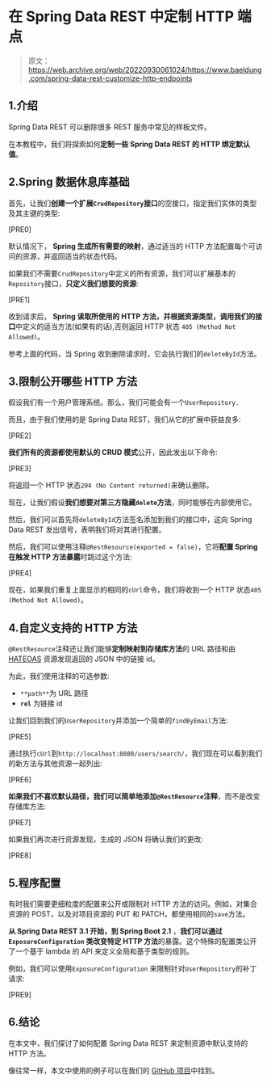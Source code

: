 # 在 Spring Data REST 中定制 HTTP 端点

> 原文：<https://web.archive.org/web/20220930061024/https://www.baeldung.com/spring-data-rest-customize-http-endpoints>

## 1.介绍

Spring Data REST 可以删除很多 REST 服务中常见的样板文件。

在本教程中，我们将探索如何**定制一些 Spring Data REST 的 HTTP 绑定默认值**。

## 2.Spring 数据休息库基础

首先，让我们**创建一个扩展`CrudRepository`接口**的空接口，指定我们实体的类型及其主键的类型:

[PRE0]

默认情况下， **Spring 生成所有需要的映射**，通过适当的 HTTP 方法配置每个可访问的资源，并返回适当的状态代码。

如果我们不需要`CrudRepository`中定义的所有资源，我们可以扩展基本的`Repository`接口，**只定义我们想要的资源**:

[PRE1]

收到请求后， **Spring 读取所使用的 HTTP 方法，并根据资源类型，调用我们的接口**中定义的适当方法(如果有的话),否则返回 HTTP 状态 `405 (Method Not Allowed)`。

参考上面的代码，当 Spring 收到删除请求时，它会执行我们的`deleteById`方法。

## 3.限制公开哪些 HTTP 方法

假设我们有一个用户管理系统。那么，我们可能会有一个`UserRepository.`

而且，由于我们使用的是 Spring Data REST，我们从它的扩展中获益良多:

[PRE2]

**我们所有的资源都使用默认的 CRUD 模式**公开，因此发出以下命令:

[PRE3]

将返回一个 HTTP 状态`204 (No Content returned)`来确认删除。

现在，让我们假设**我们想要对第三方隐藏`delete`方法**，同时能够在内部使用它。

然后，我们可以首先将`deleteById`方法签名添加到我们的接口中，这向 Spring Data REST 发出信号，表明我们将对其进行配置。

然后，我们可以使用注释`@RestResource(exported = false)`，它将**配置 Spring 在触发 HTTP 方法暴露**时跳过这个方法:

[PRE4]

现在，如果我们重复上面显示的相同的`cUrl`命令，我们将收到一个 HTTP 状态`405 (Method Not Allowed)`。

## 4.自定义支持的 HTTP 方法

`@RestResource`注释还让我们能够**定制映射到存储库方法**的 URL 路径和由 [HATEOAS](/web/20220913030920/https://www.baeldung.com/spring-hateoas-tutorial) 资源发现返回的 JSON 中的链接 id。

为此，我们使用注释的可选参数:

*   `**path**`为 URL 路径
*   **`rel`** 为链接 id

让我们回到我们的`UserRepository`并添加一个简单的`findByEmail`方法:

[PRE5]

通过执行`cUrl`到`http://localhost:8080/users/search/`，我们现在可以看到我们的新方法与其他资源一起列出:

[PRE6]

**如果我们不喜欢默认路径，我们可以简单地添加`@RestResource`注释**，而不是改变存储库方法:

[PRE7]

如果我们再次进行资源发现，生成的 JSON 将确认我们的更改:

[PRE8]

## 5.程序配置

有时我们需要更细粒度的配置来公开或限制对 HTTP 方法的访问。例如，对集合资源的 POST，以及对项目资源的 PUT 和 PATCH，都使用相同的`save`方法。

**从 Spring Data REST 3.1 开始，到 Spring Boot 2.1** ，**我们可以通过`ExposureConfiguration` 类改变特定 HTTP 方法**的暴露。这个特殊的配置类公开了一个基于 lambda 的 API 来定义全局和基于类型的规则。

例如，我们可以使用`ExposureConfiguration` 来限制针对`UserRepository`的补丁请求:

[PRE9]

## 6.结论

在本文中，我们探讨了如何配置 Spring Data REST 来定制资源中默认支持的 HTTP 方法。

像往常一样，本文中使用的例子可以在我们的 [GitHub 项目](https://web.archive.org/web/20220913030920/https://github.com/eugenp/tutorials/tree/master/persistence-modules/spring-data-rest)中找到。